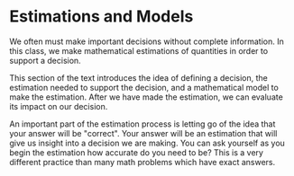 # Estimations and Models

We often must make important decisions without complete information.
In this class, we make mathematical estimations of quantities in order to support a decision.

This section of the text introduces the idea of defining a decision, the estimation needed to support the decision, and a mathematical model to make the estimation.
After we have made the estimation, we can evaluate its impact on our decision.

An important part of the estimation process is letting go of the idea that your answer will be "correct".
Your answer will be an estimation that will give us insight into a decision we are making.
You can ask yourself as you begin the estimation how accurate do you need to be?
This is a very different practice than many math problems which have exact answers.
